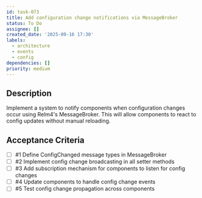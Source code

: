 ```yaml
---
id: task-073
title: Add configuration change notifications via MessageBroker
status: To Do
assignee: []
created_date: '2025-09-16 17:30'
labels:
  - architecture
  - events
  - config
dependencies: []
priority: medium
---
```


## Description

Implement a system to notify components when configuration changes occur using Relm4's MessageBroker. This will allow components to react to config updates without manual reloading.

## Acceptance Criteria
<!-- AC:BEGIN -->
- [ ] #1 Define ConfigChanged message types in MessageBroker
- [ ] #2 Implement config change broadcasting in all setter methods
- [ ] #3 Add subscription mechanism for components to listen for config changes
- [ ] #4 Update components to handle config change events
- [ ] #5 Test config change propagation across components
<!-- AC:END -->
